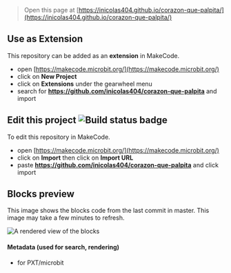 
> Open this page at [https://inicolas404.github.io/corazon-que-palpita/](https://inicolas404.github.io/corazon-que-palpita/)

## Use as Extension

This repository can be added as an **extension** in MakeCode.

* open [https://makecode.microbit.org/](https://makecode.microbit.org/)
* click on **New Project**
* click on **Extensions** under the gearwheel menu
* search for **https://github.com/inicolas404/corazon-que-palpita** and import

## Edit this project ![Build status badge](https://github.com/inicolas404/corazon-que-palpita/workflows/MakeCode/badge.svg)

To edit this repository in MakeCode.

* open [https://makecode.microbit.org/](https://makecode.microbit.org/)
* click on **Import** then click on **Import URL**
* paste **https://github.com/inicolas404/corazon-que-palpita** and click import

## Blocks preview

This image shows the blocks code from the last commit in master.
This image may take a few minutes to refresh.

![A rendered view of the blocks](https://github.com/inicolas404/corazon-que-palpita/raw/master/.github/makecode/blocks.png)

#### Metadata (used for search, rendering)

* for PXT/microbit
<script src="https://makecode.com/gh-pages-embed.js"></script><script>makeCodeRender("{{ site.makecode.home_url }}", "{{ site.github.owner_name }}/{{ site.github.repository_name }}");</script>
